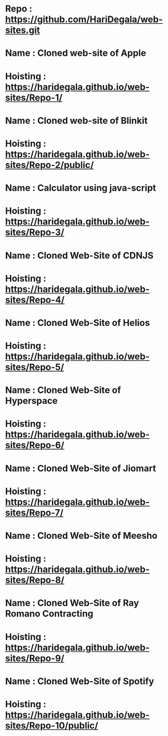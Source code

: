 # Repo : https://github.com/HariDegala/web-sites.git

# Name : Cloned web-site of Apple
# Hoisting : https://haridegala.github.io/web-sites/Repo-1/

# Name : Cloned web-site of Blinkit
# Hoisting : https://haridegala.github.io/web-sites/Repo-2/public/ 

# Name : Calculator using java-script
# Hoisting : https://haridegala.github.io/web-sites/Repo-3/

# Name : Cloned Web-Site of CDNJS
# Hoisting : https://haridegala.github.io/web-sites/Repo-4/

# Name : Cloned Web-Site of Helios
# Hoisting : https://haridegala.github.io/web-sites/Repo-5/

# Name : Cloned Web-Site of Hyperspace
# Hoisting : https://haridegala.github.io/web-sites/Repo-6/

# Name : Cloned Web-Site of Jiomart
# Hoisting : https://haridegala.github.io/web-sites/Repo-7/

# Name : Cloned Web-Site of Meesho
# Hoisting : https://haridegala.github.io/web-sites/Repo-8/

# Name : Cloned Web-Site of Ray Romano Contracting
# Hoisting : https://haridegala.github.io/web-sites/Repo-9/

# Name : Cloned Web-Site of Spotify
# Hoisting : https://haridegala.github.io/web-sites/Repo-10/public/
